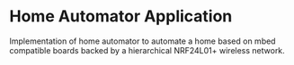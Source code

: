 # Home Automator Application

Implementation of home automator to automate a home based on mbed compatible boards backed by a hierarchical NRF24L01+ wireless network.
